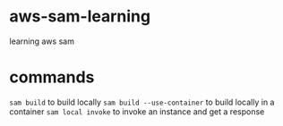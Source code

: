 # aws-sam-learning
learning aws sam


# commands
`sam build` to build locally
`sam build --use-container` to build locally in a container
`sam local invoke` to invoke an instance and get a response

